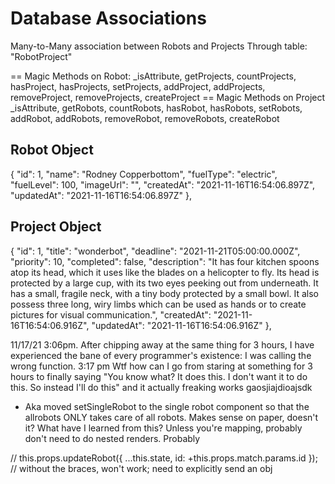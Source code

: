 # Database Associations

Many-to-Many association between Robots and Projects
Through table: "RobotProject"

== Magic Methods on Robot:
\_isAttribute,
getProjects,
countProjects,
hasProject,
hasProjects,
setProjects,
addProject,
addProjects,
removeProject,
removeProjects,
createProject
== Magic Methods on Project
\_isAttribute,
getRobots,
countRobots,
hasRobot,
hasRobots,
setRobots,
addRobot,
addRobots,
removeRobot,
removeRobots,
createRobot

## Robot Object

{
"id": 1,
"name": "Rodney Copperbottom",
"fuelType": "electric",
"fuelLevel": 100,
"imageUrl": "",
"createdAt": "2021-11-16T16:54:06.897Z",
"updatedAt": "2021-11-16T16:54:06.897Z"
},

## Project Object

{
"id": 1,
"title": "wonderbot",
"deadline": "2021-11-21T05:00:00.000Z",
"priority": 10,
"completed": false,
"description": "It has four kitchen spoons atop its head, which it uses like the blades on a helicopter to fly. Its head is protected by a large cup, with its two eyes peeking out from underneath. It has a small, fragile neck, with a tiny body protected by a small bowl. It also possess three long, wiry limbs which can be used as hands or to create pictures for visual communication.",
"createdAt": "2021-11-16T16:54:06.916Z",
"updatedAt": "2021-11-16T16:54:06.916Z"
},

11/17/21 3:06pm. After chipping away at the same thing for 3 hours, I have experienced the bane of every programmer's existence: I was calling the wrong function.
3:17 pm Wtf how can I go from staring at something for 3 hours to finally saying "You know what? It does this. I don't want it to do this. So instead I'll do this" and it actually freaking works gaosjiajdioajsdk

- Aka moved setSingleRobot to the single robot component so that the allrobots ONLY takes care of all robots. Makes sense on paper, doesn't it?
  What have I learned from this? Unless you're mapping, probably don't need to do nested renders. Probably

// this.props.updateRobot({ ...this.state, id: +this.props.match.params.id }); // without the braces, won't work; need to explicitly send an obj
